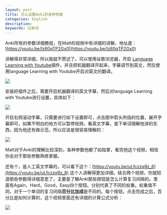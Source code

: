 ```yaml
---
layout: post
title: 怎么设置Anki的各种参数
categories: English
description: 
keywords: 记单词
---
```

Anki所有的参数详细教程，在Matt的视频中有详细的讲解，地址是：[https://youtu.be/lz60qTP2Gx0](https://youtu.be/lz60qTP2Gx0)

讲解得非常详细，所以我就不赘述了。可以使用谷歌浏览器，开启 [Language Learning with Youtube](https://chrome.google.com/webstore/detail/language-learning-with-yo/jkhhdcaafjabenpmpcpgdjiffdpmmcjb)插件，并且把机器翻译开起来，字幕调节到英文，然后使用language Learning with Youtube开启对英文的翻译。

<img src="https://cs-cn.top/images/posts/anki_options0547.png"/>



安装好插件之后，需要开启机器翻译的英文字幕，然后对language Learning with Youtube进行设置，具体如下：

<img src="https://cs-cn.top/images/posts/learn_youtube_settings0952.gif"/>

开启右侧滚动字幕，只需要进行如下设置即可，点击图中箭头所指的位置，展开字幕即可，如果不明白的地方可以暂停视频，看英文字幕，查下单词理解他讲的东西，因为他还有做示范，所以应该是很容易理解的：

<img src="https://cs-cn.top/images/posts/right_bar_settings609.png"/>

Matt对于Anki的理解比较深刻，各种参数他都了如指掌，看完他这个视频，相信你会对于那些参数熟练掌握。

还有个，是人工英文字幕的，可以看下这个：[https://youtu.be/uLfczzq9z_8](https://youtu.be/uLfczzq9z_8) 这个人讲解得更加详细，结合两个视频，你就知道那些参数得详细意思了，主要是了解Anki那些按钮是怎么计算复习间隔的。里面有Again，Hard，Good，Easy四个按钮。分别代表了不同的权重。权重值不同，对于一个单词的复习间隔**百分比加成**是不同的。每个按钮，点击完成之后，百分比是如何计算的，这个视频里面还有详细的计算公式分析：

<img src="https://cs-cn.top/images/posts/parameters_caculator4716.png"/>



